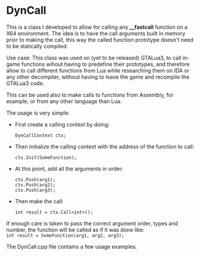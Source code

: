 # DynCall

This is a class I developed to allow for calling any __\_\_fastcall__ function on a X64 environment.
The idea is to have the call arguments built in memory prior to making the call, this way the called function prototype doesn't need to be statically compiled.

Use case: This class was used on (yet to be released) GTALua3, to call in-game functions wihout having to predefine their prototypes, and therefore allow to call different functions from Lua while researching them on IDA or any other decompiler, without having to leave the game and recompile the GTALua3 code.

This can be used also to make calls to functions from Assembly, for example, or from any other language than Lua.

The usage is very simple:
* First create a calling context by doing:<br>
    ```
    DynCallContext ctx;
* Then initialize the calling context with the address of the function to call:<br>
    ```
    ctx.Init(SomeFunction);
* At this point, add all the arguments in order:<br>
    ```
    ctx.Push(arg1);
    ctx.Push(arg2);
    ctx.Push(arg3);
* Then make the call:<br>
    ```
    int result = ctx.Call<int>();
If enough care is taken to pass the correct argument order, types and number, the function will be called as if it was done like:<br>
    ```
    int result = SomeFunction(arg1, arg2, arg3);
    ```

The DynCall.cpp file contains a few usage examples.
